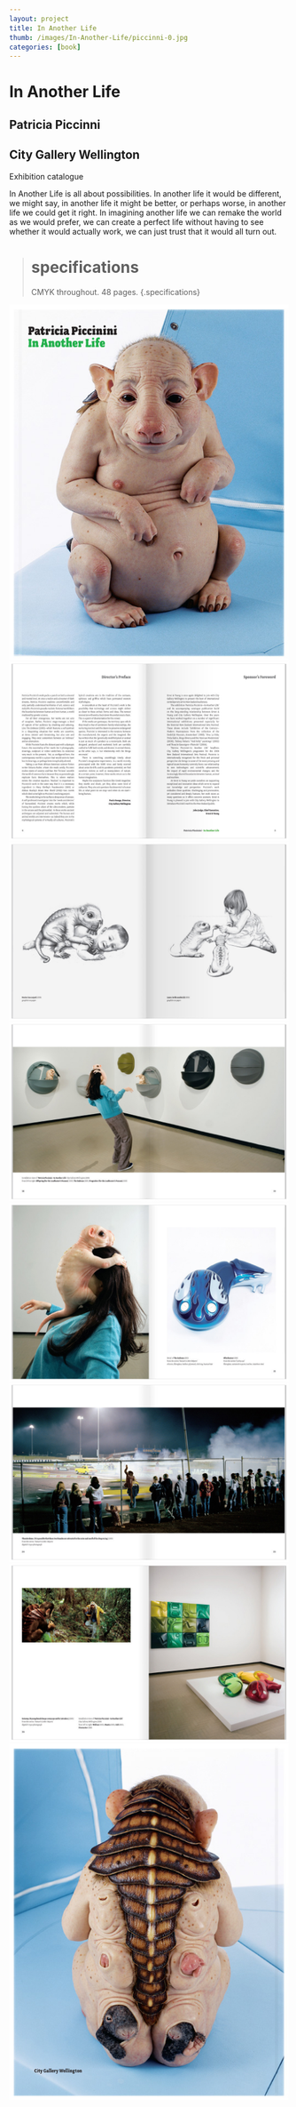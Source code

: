 ```yaml
---
layout: project
title: In Another Life 
thumb: /images/In-Another-Life/piccinni-0.jpg
categories: [book]
---
```


# In Another Life

## Patricia Piccinni
## City Gallery Wellington

Exhibition catalogue

In Another Life is all about possibilities. In another life it would be different, we might say, in another life it might be better, or perhaps worse, in another life we could get it right. In imagining another life we can remake the world as we would prefer, we can create a perfect life without having to see whether it would actually work, we can just trust that it would all turn out.


> # specifications
> CMYK throughout. 48 pages. 
{.specifications}

![](/images/In-Another-Life/piccinni-1.jpg)
![](/images/In-Another-Life/piccinni-2.jpg)
![](/images/In-Another-Life/piccinni-3.jpg)
![](/images/In-Another-Life/piccinni-4.jpg)
![](/images/In-Another-Life/piccinni-5.jpg)
![](/images/In-Another-Life/piccinni-6.jpg)
![](/images/In-Another-Life/piccinni-7.jpg)
![](/images/In-Another-Life/piccinni-8.jpg)